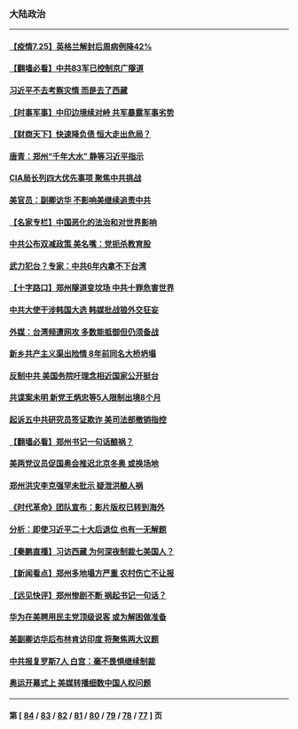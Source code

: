 ### 大陆政治
---
#### [【疫情7.25】英格兰解封后周病例降42%](../../pages/ncid277/n13113755.md) 
#### [【翻墙必看】中共83军已控制京广隧道](../../pages/ncid277/n13113190.md) 
#### [习近平不去考察灾情 而是去了西藏](../../pages/ncid277/n13112915.md) 
#### [【时事军事】中印边境续对峙 共军暴露军事劣势](../../pages/ncid277/n13110632.md) 
#### [【财商天下】快速降负债 恒大走出危局？](../../pages/ncid277/n13112565.md) 
#### [唐青：郑州“千年大水” 静等习近平指示](../../pages/ncid277/n13112778.md) 
#### [CIA局长列四大优先事项 聚焦中共挑战](../../pages/ncid277/n13112636.md) 
#### [美官员：副卿访华 不影响美继续追责中共](../../pages/ncid277/n13112410.md) 
#### [【名家专栏】中国恶化的法治和对世界影响](../../pages/ncid277/n13112177.md) 
#### [中共公布双减政策 美名嘴：党扼杀教育股](../../pages/ncid277/n13112349.md) 
#### [武力犯台？专家：中共6年内拿不下台湾](../../pages/ncid277/n13111942.md) 
#### [【十字路口】郑州隧道变坟场 中共十罪危害世界](../../pages/ncid277/n13112118.md) 
#### [中共大使干涉韩国大选 韩媒批战狼外交狂妄](../../pages/ncid277/n13111665.md) 
#### [外媒：台湾频遭网攻 多数能抵御但仍须备战](../../pages/ncid277/n13111827.md) 
#### [新乡共产主义渠出险情 8年前同名大桥坍塌](../../pages/ncid277/n13111856.md) 
#### [反制中共 美国务院吁理念相近国家公开挺台](../../pages/ncid277/n13111479.md) 
#### [共谍案未明 新党王炳忠等5人限制出境8个月](../../pages/ncid277/n13111330.md) 
#### [起诉五中共研究员签证欺诈 美司法部撤销指控](../../pages/ncid277/n13111444.md) 
#### [【翻墙必看】郑州书记一句话酿祸？](../../pages/ncid277/n13111275.md) 
#### [美两党议员促国奥会推迟北京冬奥 或换场地](../../pages/ncid277/n13111150.md) 
#### [郑州洪灾李克强罕未批示 疑泄洪酿人祸](../../pages/ncid277/n13111155.md) 
#### [《时代革命》团队宣布：影片版权已转到海外](../../pages/ncid277/n13110829.md) 
#### [分析：即使习近平二十大后退位 也有一无解题](../../pages/ncid277/n13110991.md) 
#### [【秦鹏直播】习访西藏 为何深夜制裁七美国人？](../../pages/ncid277/n13111003.md) 
#### [【新闻看点】郑州多地塌方严重 农村伤亡不让报](../../pages/ncid277/n13110980.md) 
#### [【远见快评】郑州惨剧不断 祸起书记一句话？](../../pages/ncid277/n13110904.md) 
#### [华为在美聘用民主党顶级说客 或为解困做准备](../../pages/ncid277/n13110880.md) 
#### [美副卿访华后布林肯访印度 将聚焦两大议题](../../pages/ncid277/n13110741.md) 
#### [中共报复罗斯7人 白宫：毫不畏惧继续制裁](../../pages/ncid277/n13110853.md) 
#### [奥运开幕式上 美媒转播细数中国人权问题](../../pages/ncid277/n13110844.md) 

---
#### 第 [ [84](./84.md) / [83](./83.md) / [82](./82.md) / [81](./81.md) / [80](./80.md) / [79](./79.md) / [78](./78.md) / [77](./77.md) ] 页
